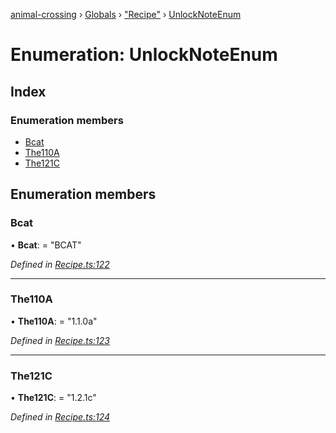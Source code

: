 [animal-crossing](../README.md) › [Globals](../globals.md) › ["Recipe"](../modules/_recipe_.md) › [UnlockNoteEnum](_recipe_.unlocknoteenum.md)

# Enumeration: UnlockNoteEnum

## Index

### Enumeration members

* [Bcat](_recipe_.unlocknoteenum.md#bcat)
* [The110A](_recipe_.unlocknoteenum.md#the110a)
* [The121C](_recipe_.unlocknoteenum.md#the121c)

## Enumeration members

###  Bcat

• **Bcat**: = "BCAT"

*Defined in [Recipe.ts:122](https://github.com/Norviah/animal-crossing/blob/e2f78c4/module/types/Recipe.ts#L122)*

___

###  The110A

• **The110A**: = "1.1.0a"

*Defined in [Recipe.ts:123](https://github.com/Norviah/animal-crossing/blob/e2f78c4/module/types/Recipe.ts#L123)*

___

###  The121C

• **The121C**: = "1.2.1c"

*Defined in [Recipe.ts:124](https://github.com/Norviah/animal-crossing/blob/e2f78c4/module/types/Recipe.ts#L124)*
